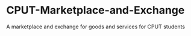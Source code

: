 # CPUT-Marketplace-and-Exchange
A marketplace and exchange for goods and services for CPUT students
